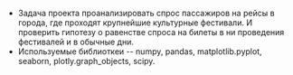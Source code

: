 * Задача проекта проанализировать спрос пассажиров на рейсы в города, где проходят крупнейшие культурные фестивали. И проверить гипотезу о равенстве спроса на билеты в ни проведения фестивалей и в обычные дни. 
* Используемые библиоткеи -- numpy, pandas, matplotlib.pyplot, seaborn, plotly.graph_objects, scipy.
